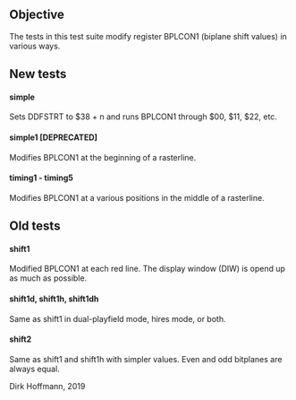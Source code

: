 ## Objective

The tests in this test suite modify register BPLCON1 (biplane shift values) in various ways.

## New tests

#### simple<n> 

Sets DDFSTRT to $38 + n and runs BPLCON1 through $00, $11, $22, etc.

#### simple1 [DEPRECATED]

Modifies BPLCON1 at the beginning of a rasterline. 

#### timing1 - timing5

Modifies BPLCON1 at a various positions in the middle of a rasterline.


## Old tests

#### shift1

Modified BPLCON1 at each red line. The display window (DIW) is opend up as much as possible. 

#### shift1d, shift1h, shift1dh

Same as shift1 in dual-playfield mode, hires mode, or both. 

#### shift2

Same as shift1 and shift1h with simpler values. Even and odd bitplanes are always equal.

Dirk Hoffmann, 2019
